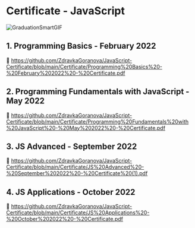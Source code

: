  # Certificate - JavaScript
![GraduationSmartGIF](https://user-images.githubusercontent.com/106737347/215334071-c796bed5-4565-40c3-9419-c3a504c0354b.gif)
## 1. Programming Basics - February 2022 
 🔗 https://github.com/ZdravkaGoranova/JavaScript-Certificate/blob/main/Certificate/Programming%20Basics%20-%20February%202022%20-%20Certificate.pdf
## 2. Programming Fundamentals with JavaScript - May 2022  
🔗 https://github.com/ZdravkaGoranova/JavaScript-Certificate/blob/main/Certificate/Programming%20Fundamentals%20with%20JavaScript%20-%20May%202022%20-%20Certificate.pdf
## 3. JS Advanced - September 2022 
🔗 https://github.com/ZdravkaGoranova/JavaScript-Certificate/blob/main/Certificate/JS%20Advanced%20-%20September%202022%20-%20Certificate%20(1).pdf
## 4. JS Applications - October 2022  
 🔗 https://github.com/ZdravkaGoranova/JavaScript-Certificate/blob/main/Certificate/JS%20Applications%20-%20October%202022%20-%20Certificate.pdf
